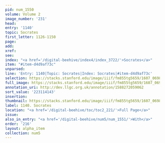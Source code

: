 ```yaml
---
pid: num_1550
volume: Volume 2
image_number: '231'
head:
entry: '1140'
topic: Socrates
first_letter: 1126-1150
page:
add:
xref:
see:
index: "<a href='/digital-beehive/index4/index_3722/'>Socrates</a>"
item: "#item-d4d9af73c"
unparsed:
line: 'Entry: 1140|Topic: Socrates|Index: Socrates|#item-d4d9af73c'
selection: https://stacks.stanford.edu/image/iiif/fm855tg5659/1607_0698/351,4143,2927,434/full/0/default.jpg
full_image: https://stacks.stanford.edu/image/iiif/fm855tg5659/1607_0698/full/full/0/default.jpg
annotation_uri: http://dev.llgc.org.uk/annotation/1588272059062
sort_value: '223114143'
insertion:
thumbnail: https://stacks.stanford.edu/image/iiif/fm855tg5659/1607_0698/351,4143,600,180/250,/0/default.jpg
label: 1140. Socrates
location: "<a href='/digital-beehive/toc/toc2_221/'>Full Page</a>"
issue:
also_in_entry: "<a href='/digital-beehive/num5/num_1551/'>With</a>"
order: '216'
layout: alpha_item
collection: num5
---
```


